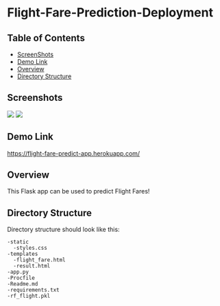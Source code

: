 # Flight-Fare-Prediction-Deployment

## Table of Contents
- [ScreenShots](#screenshots)
- [Demo Link](#demo-link)
- [Overview](#overview)
- [Directory Structure](#directory-structure)



## Screenshots
<img src="https://user-images.githubusercontent.com/42676839/114577389-96458580-9c99-11eb-90aa-1df532a32363.png">
<img src="https://user-images.githubusercontent.com/42676839/114578307-65198500-9c9a-11eb-94aa-57ccab9bf1a4.png">


## Demo Link
https://flight-fare-predict-app.herokuapp.com/


## Overview
This Flask app can be used to predict Flight Fares!


## Directory Structure
Directory structure should look like this:
```
-static
  -styles.css
-templates
  -flight_fare.html
  -result.html
-app.py
-Procfile
-Readme.md
-requirements.txt
-rf_flight.pkl
```

